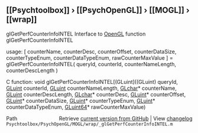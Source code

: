 ## [[Psychtoolbox]] &#8250; [[PsychOpenGL]] &#8250; [[MOGL]] &#8250; [[wrap]]

glGetPerfCounterInfoINTEL  Interface to [OpenGL](OpenGL) function glGetPerfCounterInfoINTEL  
  
usage:  [ counterName, counterDesc, counterOffset, counterDataSize, counterTypeEnum, counterDataTypeEnum, rawCounterMaxValue ] = glGetPerfCounterInfoINTEL( queryId, counterId, counterNameLength, counterDescLength )  
  
C function:  void glGetPerfCounterInfoINTEL[(GLuint]((GLuint) queryId, [GLuint](GLuint) counterId, [GLuint](GLuint) counterNameLength, [GLchar](GLchar)\* counterName, [GLuint](GLuint) counterDescLength, [GLchar](GLchar)\* counterDesc, [GLuint](GLuint)\* counterOffset, [GLuint](GLuint)\* counterDataSize, [GLuint](GLuint)\* counterTypeEnum, [GLuint](GLuint)\* counterDataTypeEnum, [GLuint64](GLuint64)\* rawCounterMaxValue)  




<div class="code_header" style="text-align:right;">
  <span style="float:left;">Path&nbsp;&nbsp;</span> <span class="counter">Retrieve <a href=
  "https://raw.github.com/Psychtoolbox-3/Psychtoolbox-3/beta/Psychtoolbox/PsychOpenGL/MOGL/wrap/_glGetPerfCounterInfoINTEL.m">current version from GitHub</a> | View <a href=
  "https://github.com/Psychtoolbox-3/Psychtoolbox-3/commits/beta/Psychtoolbox/PsychOpenGL/MOGL/wrap/_glGetPerfCounterInfoINTEL.m">changelog</a></span>
</div>
<div class="code">
  <code>Psychtoolbox/PsychOpenGL/MOGL/wrap/_glGetPerfCounterInfoINTEL.m</code>
</div>

